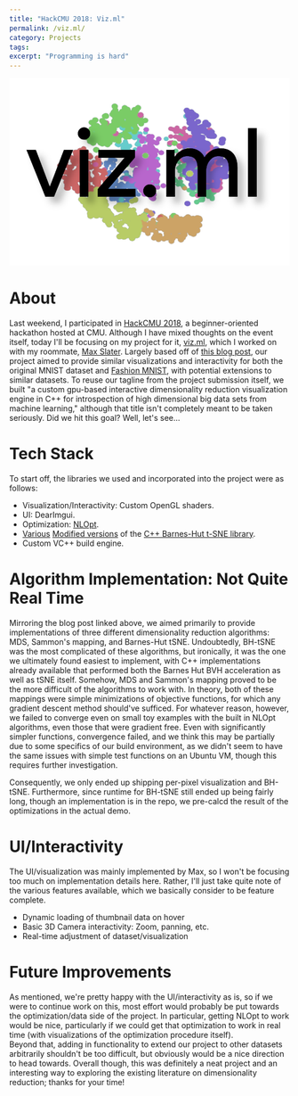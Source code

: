 ```yaml
---
title: "HackCMU 2018: Viz.ml"
permalink: /viz.ml/
category: Projects
tags: 
excerpt: "Programming is hard"
---
```

![viz.ml logo](/assets/images/viz-ml-logo.png)
# About
Last weekend, I participated in [HackCMU 2018](http://hackcmu.org/), a beginner-oriented hackathon hosted at CMU.
Although I have mixed thoughts on the event itself, today I'll be focusing on my project for it, [viz.ml](https://github.com/TheNumbat/viz.ml), which I worked on with my roommate, [Max Slater](https://thenumbat.github.io/).
Largely based off of [this blog post](http://colah.github.io/posts/2014-10-Visualizing-MNIST/), our project aimed to provide similar visualizations and interactivity for both the original MNIST dataset and [Fashion MNIST](https://github.com/zalandoresearch/fashion-mnist), with potential extensions to similar datasets. 
To reuse our tagline from the project submission itself, we built "a custom gpu-based interactive dimensionality reduction visualization engine in C++ for introspection of high dimensional big data sets from machine learning," although that title isn't completely meant to be taken seriously.
Did we hit this goal? Well, let's see...

# Tech Stack
To start off, the libraries we used and incorporated into the project were as follows:
- Visualization/Interactivity: Custom OpenGL shaders. 
- UI: DearImgui.
- Optimization: [NLOpt](https://github.com/stevengj/nlopt).
- [Various](https://github.com/DmitryUlyanov/Multicore-TSNE) [Modified versions](https://github.com/CannyLab/tsne-cuda) of the [C++ Barnes-Hut t-SNE library](https://github.com/lvdmaaten/bhtsne).
- Custom VC++ build engine.

# Algorithm Implementation: Not Quite Real Time

Mirroring the blog post linked above, we aimed primarily to provide implementations of three different dimensionality reduction algorithms: MDS, Sammon's mapping, and Barnes-Hut tSNE. 
Undoubtedly, BH-tSNE was the most complicated of these algorithms, but ironically, it was the one we ultimately found easiest to implement, with C++ implementations already available that performed both the Barnes Hut BVH acceleration as well as tSNE itself. 
Somehow, MDS and Sammon's mapping proved to be the more difficult of the algorithms to work with.
In theory, both of these mappings were simple minimizations of objective functions, for which any gradient descent method should've sufficed. 
For whatever reason, however, we failed to converge even on small toy examples with the built in NLOpt algorithms, even those that were gradient free.
Even with significantly simpler functions, convergence failed, and we think this may be partially due to some specifics of our build environment, as we didn't seem to have the same issues with simple test functions on an Ubuntu VM, though this requires further investigation.

Consequently, we only  ended up shipping per-pixel visualization and BH-tSNE.
Furthermore, since runtime for BH-tSNE still ended up being fairly long, though an implementation is in the repo, we pre-calcd the result of the optimizations in the actual demo.

# UI/Interactivity
The UI/visualization was mainly implemented by Max, so I won't be focusing too much on implementation details here.
Rather, I'll just take quite note of the various features available, which we basically consider to be feature complete.

- Dynamic loading of thumbnail data on hover
- Basic 3D Camera interactivity: Zoom, panning, etc.
- Real-time adjustment of dataset/visualization

# Future Improvements
As mentioned, we're pretty happy with the UI/interactivity as is, so if we were to continue work on this, most effort would probably be put towards the optimization/data side of the project. In particular, getting NLOpt to work would be nice, particularly if we could get that optimization to work in real time (with visualizations of the optimization procedure itself).  
Beyond that, adding in functionality to extend our project to other datasets arbitrarily shouldn't be too difficult, but obviously would be a nice direction to head towards. 
Overall though, this was definitely a neat project and an interesting way to exploring the existing literature on dimensionality reduction; thanks for your time!